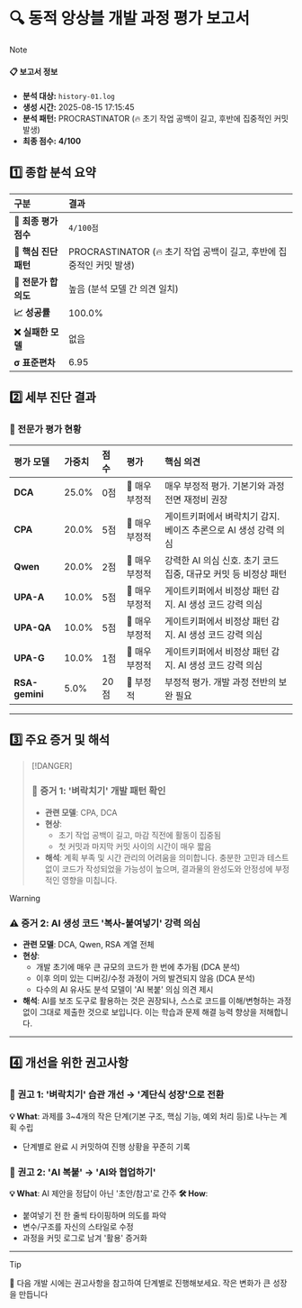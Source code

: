 # 🔍 동적 앙상블 개발 과정 평가 보고서

> [!NOTE]
> #### 📋 보고서 정보
> *   **분석 대상:** `history-01.log`
> *   **생성 시간:** 2025-08-15 17:15:45
> *   **분석 패턴:** PROCRASTINATOR (🔥 초기 작업 공백이 길고, 후반에 집중적인 커밋 발생)
> *   **최종 점수:** **4/100**

## 1️⃣ 종합 분석 요약

| 구분 | 결과 |
| :--- | :--- |
| **🏁 최종 평가 점수** | `4/100점` |
| **🧠 핵심 진단 패턴** | PROCRASTINATOR (🔥 초기 작업 공백이 길고, 후반에 집중적인 커밋 발생) |
| **🤝 전문가 합의도** | 높음 (분석 모델 간 의견 일치) |
| **📈 성공률** | 100.0% |
| **❌ 실패한 모델** | 없음 |
| **σ 표준편차** | 6.95 |

## 2️⃣ 세부 진단 결과

### 🎯 전문가 평가 현황

| 평가 모델 | 가중치 | 점수 | 평가 | 핵심 의견 |
| :--- | :--- | :--- | :--- | :--- |
| **DCA** | 25.0% | 0점 | 🔴 매우 부정적 | 매우 부정적 평가. 기본기와 과정 전면 재정비 권장 |
| **CPA** | 20.0% | 5점 | 🔴 매우 부정적 | 게이트키퍼에서 벼락치기 감지. 베이즈 추론으로 AI 생성 강력 의심 |
| **Qwen** | 20.0% | 2점 | 🔴 매우 부정적 | 강력한 AI 의심 신호. 초기 코드 집중, 대규모 커밋 등 비정상 패턴 |
| **UPA-A** | 10.0% | 5점 | 🔴 매우 부정적 | 게이트키퍼에서 비정상 패턴 감지. AI 생성 코드 강력 의심 |
| **UPA-QA** | 10.0% | 5점 | 🔴 매우 부정적 | 게이트키퍼에서 비정상 패턴 감지. AI 생성 코드 강력 의심 |
| **UPA-G** | 10.0% | 1점 | 🔴 매우 부정적 | 게이트키퍼에서 비정상 패턴 감지. AI 생성 코드 강력 의심 |
| **RSA-gemini** | 5.0% | 20점 | 🔴 부정적 | 부정적 평가. 개발 과정 전반의 보완 필요 |

---

## 3️⃣ 주요 증거 및 해석

> [!DANGER]
> ### 🚨 증거 1: '벼락치기' 개발 패턴 확인
> *   **관련 모델**: CPA, DCA
> *   **현상**:
>     *   초기 작업 공백이 길고, 마감 직전에 활동이 집중됨
>     *   첫 커밋과 마지막 커밋 사이의 시간이 매우 짧음
> *   **해석**: 계획 부족 및 시간 관리의 어려움을 의미합니다. 충분한 고민과 테스트 없이 코드가 작성되었을 가능성이 높으며, 결과물의 완성도와 안정성에 부정적인 영향을 미칩니다.

> [!WARNING]
> ### ⚠️ 증거 2: AI 생성 코드 '복사-붙여넣기' 강력 의심
> *   **관련 모델**: DCA, Qwen, RSA 계열 전체
> *   **현상**:
>     *   개발 초기에 매우 큰 규모의 코드가 한 번에 추가됨 (DCA 분석)
>     *   이후 의미 있는 디버깅/수정 과정이 거의 발견되지 않음 (DCA 분석)
>     *   다수의 AI 유사도 분석 모델이 'AI 복붙' 의심 의견 제시
> *   **해석**: AI를 보조 도구로 활용하는 것은 권장되나, 스스로 코드를 이해/변형하는 과정 없이 그대로 제출한 것으로 보입니다. 이는 학습과 문제 해결 능력 향상을 저해합니다.

---

## 4️⃣ 개선을 위한 권고사항

### 🎯 **권고 1**: '벼락치기' 습관 개선 → '계단식 성장'으로 전환
**💡 What**: 과제를 3~4개의 작은 단계(기본 구조, 핵심 기능, 예외 처리 등)로 나누는 계획 수립
*   단계별로 완료 시 커밋하여 진행 상황을 꾸준히 기록

### 🤖 **권고 2**: 'AI 복붙' → 'AI와 협업하기'
**💡 What**: AI 제안을 정답이 아닌 '초안/참고'로 간주
**🛠️ How**:
*   붙여넣기 전 한 줄씩 타이핑하며 의도를 파악
*   변수/구조를 자신의 스타일로 수정
*   과정을 커밋 로그로 남겨 '활용' 증거화

---

> [!TIP]
> 📌 다음 개발 시에는 권고사항을 참고하여 단계별로 진행해보세요. 작은 변화가 큰 성장을 만듭니다